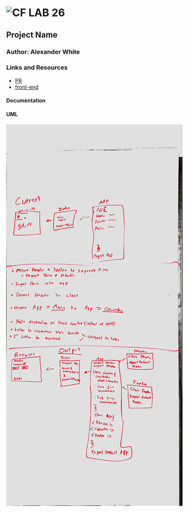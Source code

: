 ![CF](http://i.imgur.com/7v5ASc8.png) LAB 26
=================================================

## Project Name

### Author: Alexander White

### Links and Resources
* [PR](https://github.com/AlexWhitey/lab-26/pull/1)
* [front-end](https://codesandbox.io/s/n5z8ow3oop)

#### Documentation

#### UML
![UML](../lab-26.jpg)
